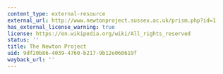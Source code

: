 ```yaml
---
content_type: external-resource
external_url: http://www.newtonproject.sussex.ac.uk/prism.php?id=1
has_external_license_warning: true
license: https://en.wikipedia.org/wiki/All_rights_reserved
status: ''
title: The Newton Project
uid: 9df20b86-4039-4760-b217-9b12e060619f
wayback_url: ''
---
```

